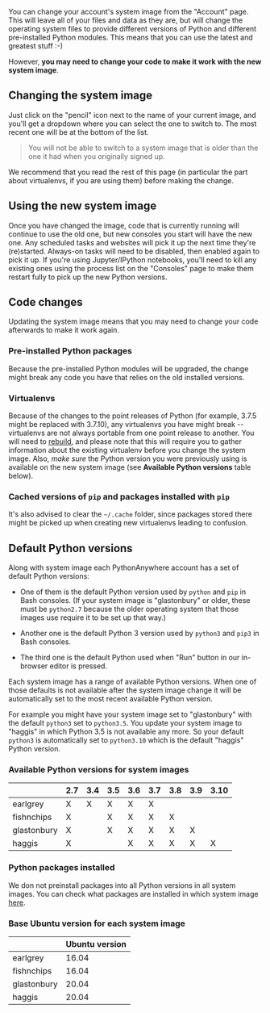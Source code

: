 <!--
.. title: Changing your system image
.. slug: ChangingSystemImage
.. date: 2021-02-18 14:35:28 UTC+01:00
.. tags:
.. category:
.. link:
.. description:
.. type: text
-->

You can change your account's system image from the "Account" page. This will
leave all of your files and data as they are, but will change the operating
system files to provide different versions of Python and different pre-installed
Python modules. This means that you can use the latest and greatest stuff :-)

However, **you may need to change your code to make it work with the new
system image**.

## Changing the system image

Just click on the "pencil" icon next to the name of your current image, and
you'll get a dropdown where you can select the one to switch to. The most
recent one will be at the bottom of the list.

> You will not be able to switch to a system image that is older than the one
> it had when you originally signed up.

We recommend that you read the rest of this page (in particular the part about
virtualenvs, if you are using them) before making the change.

## Using the new system image

Once you have changed the image, code that is currently running will
continue to use the old one, but new consoles you start will
have the new one. Any scheduled tasks and
websites will pick it up the next time they're (re)started. Always-on tasks
will need to be disabled, then enabled again to pick it up.
If you're using Jupyter/IPython notebooks, you'll need to kill
any existing ones using the process list on the "Consoles" page
to make them restart fully to pick up the new Python versions.

## Code changes

Updating the system image means that you may need to change your code afterwards
to make it work again.

### Pre-installed Python packages

Because the pre-installed Python modules will be upgraded,
the change might break any code you have that relies on the old
installed versions.

### Virtualenvs

Because of the changes to the point releases of Python
(for example, 3.7.5 might be replaced with 3.7.10), any
virtualenvs you have might break -- virtualenvs are not always
portable from one point release to another. You will need to
[rebuild](/pages/RebuildingVirtualenvs), and please note that this will require
you to gather information about the existing virtualenv before you change
the system image.  Also, *make sure* the Python
version you were previously using is available on the new system image
(see **Available Python versions** table below).

### Cached versions of `pip` and packages installed with `pip`

It's also advised to clear the `~/.cache` folder, since packages
stored there might be picked up when creating new virtualenvs leading
to confusion.

## Default Python versions

Along with system image each PythonAnywhere account has a set of
default Python versions:

* One of them is the default Python version used by `python` and
  `pip` in Bash consoles. (If your system image is "glastonbury" or older, these
  must be `python2.7` because the older operating system that those images use
  require it to be set up that way.)

* Another one is the default Python 3 version used by `python3` and
  `pip3` in Bash consoles.

* The third one is the default Python used when "Run" button in our
  in-browser editor is pressed.

Each system image has a range of available Python versions.
When one of those defaults is not available after the system
image change it will be automatically set to the most recent available
Python version.

For example you might have your system image set to "glastonbury" with the default
`python3` set to `python3.5`. You update your system image to
"haggis" in which Python 3.5 is not available any more. So your
default `python3` is automatically set to `python3.10` which is the
default "haggis" Python version.

### Available Python versions for system images

|             |2.7|3.4|3.5|3.6|3.7|3.8|3.9|3.10|
|-------------|---|---|---|---|---|---|---|----|
| earlgrey    | X | X | X | X | X |   |   |    |
| fishnchips  | X |   | X | X | X | X |   |    |
| glastonbury | X |   | X | X | X | X | X |    |
| haggis      | X |   |   | X | X | X | X | X  |

### Python packages installed

We don not preinstall packages into all Python versions in all system images.
You can check what packages are installed in which system
image [here](https://www.pythonanywhere.com/batteries_included/).

### Base Ubuntu version for each system image

|             |Ubuntu version|
|-------------|--------------|
| earlgrey    | 16.04        |
| fishnchips  | 16.04        |
| glastonbury | 20.04        |
| haggis      | 20.04        |
